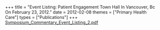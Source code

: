 +++
title = "Event Listing: Patient Engagement Town Hall In Vancouver, Bc On February 23, 2012."
date = 2012-02-08
themes = ["Primary Health Care"]
types = ["Publications"]
+++
[Symposium_Commentary_Event_Listing_2.pdf](/files/Symposium_Commentary_Event_Listing_2.pdf)
